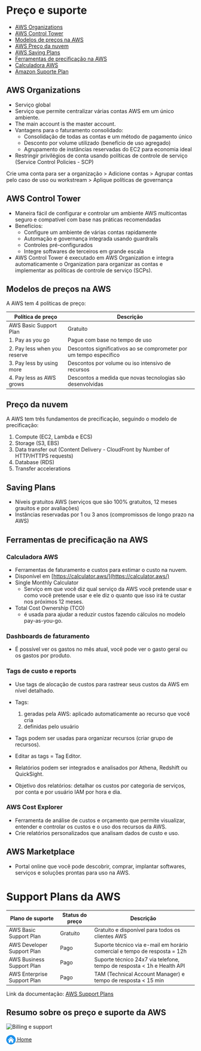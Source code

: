 # Preço e suporte

* [AWS Organizations](#amazon-organization)
* [AWS Control Tower](#amazon-control-tower)
* [Modelos de preços na AWS](#amazon-pricing-policies)
* [AWS Preço da nuvem](#amazon-overview)
* [AWS Saving Plans](#amazon-savingplans)
* [Ferramentas de precificação na AWS](#amazon-ferramentas-billing)
* [Calculadora AWS](#amazon-calculator)
* [Amazon Suporte Plan](#amazon-suporte-plan)


## AWS Organizations

* Serviço global
* Serviço que permite centralizar várias contas AWS em um único ambiente.
* The main account is the master account.
* Vantagens para o faturamento consolidado:
    - Consolidação de todas as contas e um método de pagamento único
    - Desconto por volume utilizado (benefício de uso agregado)
    - Agrupamento de instâncias reservadas do EC2 para economia ideal
* Restringir privilégios de conta usando políticas de controle de serviço (Service Control Policies - SCP)

Crie uma conta para ser a organização > Adicione contas > Agrupar contas pelo caso de uso ou workstream > Aplique políticas de governança

## AWS Control Tower

* Maneira fácil de configurar e controlar um ambiente AWS multicontas seguro e compatível com base nas práticas recomendadas
* Benefícios:
    - Configure um ambiente de várias contas rapidamente
    - Automação e governança integrada usando guardrails
    - Controles pré-configurados
    - Integre softwares de terceiros em grande escala
* AWS Control Tower é executado em AWS Organization e integra automaticamente o Organization para organizar as contas e implementar as políticas de controle de serviço (SCPs).

## Modelos de preços na AWS

A AWS tem 4 políticas de preço:

| Política de preço | Descrição |
|----------|----------|
| AWS Basic Support Plan | Gratuito | Gratuito e disponível para todos os clientes AWS |
| 1. Pay as you go | Pague com base no tempo de uso |
| 2. Pay less when you reserve | Descontos significativos ao se comprometer por um tempo específico |
| 3. Pay less by using more | Descontos por volume ou iso intensivo de recursos |
| 4. Pay less as AWS grows | Descontos a medida que novas tecnologias são desenvolvidas |

## Preço da nuvem

A AWS tem três fundamentos de precificação, seguindo o modelo de precificação:
1. Compute (EC2, Lambda e ECS)
2. Storage (S3, EBS)
3. Data transfer out (Content Delivery - CloudFront by Number of HTTP/HTTPS requests)
4. Database (RDS)
5. Transfer accelerations

## Saving Plans

* Níveis gratuitos AWS (serviços que são 100% gratuitos, 12 meses grauitos e por avaliações)
* Instâncias reservadas por 1 ou 3 anos (compromissos de longo prazo na AWS)


## Ferramentas de precificação na AWS

### Calculadora AWS

* Ferramentas de faturamento e custos para estimar o custo na nuvem.
* Disponível em [https://calculator.aws/](https://calculator.aws/)
* Single Monthly Calculator
    - Serviço em que você diz qual serviço da AWS você pretende usar e como você pretende usar e ele diz o quanto que isso irá te custar nos próximos 12 meses.
* Total Cost Ownership (TCO)
    - é usada para ajudar a reduzir custos fazendo cálculos no modelo pay-as-you-go.

### Dashboards de faturamento

* É possível ver os gastos no mês atual, você pode ver o gasto geral ou os gastos por produto.

### Tags de custo e reports

* Use tags de alocação de custos para rastrear seus custos da AWS em nível detalhado.
* Tags:
    1. geradas pela AWS: aplicado automaticamente ao recurso que você cria
    2. definidas pelo usuário
* Tags podem ser usadas para organizar recursos (criar grupo de recursos).
* Editar as tags = Tag Editor.

* Relatórios podem ser integrados e analisados por Athena, Redshift ou QuickSight.
* Objetivo dos relatórios: detalhar os custos por categoria de serviços, por conta e por usuário IAM por hora e dia.


### AWS Cost Explorer

* Ferramenta de análise de custos e orçamento que permite visualizar, entender e controlar os custos e o uso dos recursos da AWS.
* Crie relatórios personalizados que analisam dados de custo e uso.

## AWS Marketplace

* Portal online que você pode descobrir, comprar, implantar softwares, serviços e soluções prontas para uso na AWS.


# Support Plans da AWS

| Plano de suporte | Status do preço | Descrição |
|----------|----------|----------|
| AWS Basic Support Plan | Gratuito | Gratuito e disponível para todos os clientes AWS |
| AWS Developer Support Plan | Pago | Suporte técnico via e-mail em horário comercial e tempo de resposta = 12h |
| AWS Business Support Plan | Pago | Suporte técnico 24x7 via telefone, tempo de resposta < 1h e Health API |
| AWS Enterprise Support Plan | Pago | TAM (Technical Account Manager) e tempo de resposta < 15 min |

Link da documentação: [AWS Support Plans](https://aws.amazon.com/pt/premiumsupport/plans/)

## Resumo sobre os preço e suporte da AWS

![Billing e support](../images/9_fig_preco_suportes.png)

[<img align="center" src="../images/botao-home.png" height="25" width="25"/> Home](../README.md)